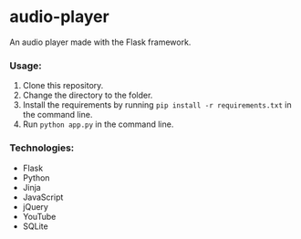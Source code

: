 # audio-player

An audio player made with the Flask framework.

### Usage:
1. Clone this repository.
2. Change the directory to the folder.
3. Install the requirements by running `pip install -r requirements.txt` in the command line.
4. Run `python app.py` in the command line.

### Technologies:
- Flask
- Python
- Jinja
- JavaScript
- jQuery
- YouTube
- SQLite